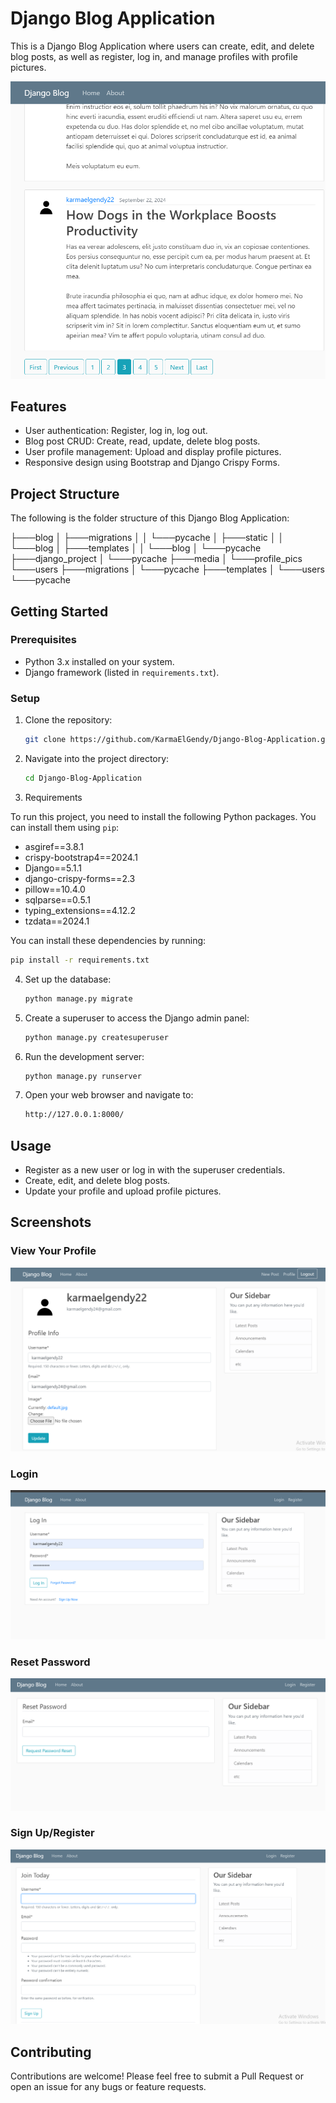 # Django Blog Application

This is a Django Blog Application where users can create, edit, and delete blog posts, as well as register, log in, and manage profiles with profile pictures.

![Home Page](https://github.com/KarmaElGendy/Django-Blog-Application/blob/main/media/home.png)

## Features
- User authentication: Register, log in, log out.
- Blog post CRUD: Create, read, update, delete blog posts.
- User profile management: Upload and display profile pictures.
- Responsive design using Bootstrap and Django Crispy Forms.

## Project Structure

The following is the folder structure of this Django Blog Application:

├───blog │ ├───migrations │ │ └───pycache │ ├───static │ │ └───blog │ ├───templates │ │ └───blog │ └───pycache ├───django_project │ └───pycache ├───media │ └───profile_pics └───users ├───migrations │ └───pycache ├───templates │ └───users └───pycache

## Getting Started

### Prerequisites
- Python 3.x installed on your system.
- Django framework (listed in `requirements.txt`).

### Setup

1. Clone the repository:

    ```bash
    git clone https://github.com/KarmaElGendy/Django-Blog-Application.git
    ```

2. Navigate into the project directory:

    ```bash
    cd Django-Blog-Application
    ```

3. Requirements

To run this project, you need to install the following Python packages. You can install them using `pip`:

- asgiref==3.8.1
- crispy-bootstrap4==2024.1
- Django==5.1.1
- django-crispy-forms==2.3
- pillow==10.4.0
- sqlparse==0.5.1
- typing_extensions==4.12.2
- tzdata==2024.1

You can install these dependencies by running:

```bash
pip install -r requirements.txt
```

4. Set up the database:

    ```bash
    python manage.py migrate
    ```

5. Create a superuser to access the Django admin panel:

    ```bash
    python manage.py createsuperuser
    ```

6. Run the development server:

    ```bash
    python manage.py runserver
    ```

7. Open your web browser and navigate to:

    ```bash
    http://127.0.0.1:8000/
    ```

## Usage

- Register as a new user or log in with the superuser credentials.
- Create, edit, and delete blog posts.
- Update your profile and upload profile pictures.

## Screenshots

### View Your Profile
![Profile](https://github.com/KarmaElGendy/Django-Blog-Application/blob/main/media/Profile.png)

### Login
![Login](https://github.com/KarmaElGendy/Django-Blog-Application/blob/main/media/login.png)

### Reset Password
![Reset Password](https://github.com/KarmaElGendy/Django-Blog-Application/blob/main/media/reset.png)

### Sign Up/Register
![Register](https://github.com/KarmaElGendy/Django-Blog-Application/blob/main/media/register.png)

## Contributing

Contributions are welcome! Please feel free to submit a Pull Request or open an issue for any bugs or feature requests.
